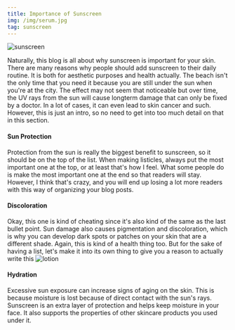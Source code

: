 ```yaml
---
title: Importance of Sunscreen
img: /img/serum.jpg
tag: sunscreen
---
```


![sunscreen](/img/serum.jpg)

<article>
Naturally, this blog is all about why sunscreen is important for your skin. There are many reasons why people should add sunscreen to their daily routine. It is both for aesthetic purposes and health actually. The beach isn't the only time that you need it because you are still under the sun when you're at the city. The effect may not seem that noticeable but over time, the UV rays from the sun will cause longterm damage that can only be fixed by a doctor. In a lot of cases, it can even lead to skin cancer and such. However, this is just an intro, so no need to get into too much detail on that in this section.

#### Sun Protection

Protection from the sun is really the biggest benefit to sunscreen, so it should be on the top of the list. When making listicles, always put the most important one at the top, or at least that's how I feel. What some people do is make the most important one at the end so that readers will stay. However, I think that's crazy, and you will end up losing a lot more readers with this way of organizing your blog posts.
#### Discoloration

Okay, this one is kind of cheating since it's also kind of the same as the last bullet point. Sun damage also causes pigmentation and discoloration, which is why you can develop dark spots or patches on your skin that are a different shade. Again, this is kind of a health thing too. But for the sake of having a list, let's make it into its own thing to give you a reason to actually write this 
![lotion](/img/lotion.jpg)
#### Hydration

Excessive sun exposure can increase signs of aging on the skin. This is because moisture is lost because of direct contact with the sun's rays. Sunscreen is an extra layer of protection and helps keep moisture in your face. It also supports the properties of other skincare products you used under it.
</article>